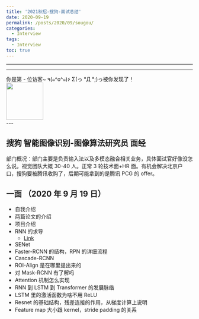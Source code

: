 ```yaml
---
title: '2021秋招-搜狗-面试总结'
date: 2020-09-19
permalink: /posts/2020/09/sougou/
categories:
  - Interview
tags:
  - Interview
toc: true
---
```


---

---

<div>
<div class="button01">
      <visited_a href="#" display:inline>你是第<span data-hk-page="current"> - </span>位访客~</visited_a>
      <visited_p class="top">٩(๑^o^๑)۶</visited_p>
      <visited_p class="bottom">Σ(っ °Д °;)っ被你发现了！</visited_p>
</div>
<img align="center" width="100" src="{{ site.url }}/images/static/take_me.gif" alt="" display:inline>
</div>
---

## 搜狗 智能图像识别-图像算法研究员 面经

部门概况：部门主要是负责输入法以及多模态融合相关业务，具体面试官好像没怎么说。视觉团队大概 30-40 人。正常 3 轮技术面+HR 面。有机会解决北京户口，搜狗要被腾讯收购了，后期可能拿到的是腾讯 PCG 的 offer。

## 一面 （2020 年 9 月 19 日）

- 自我介绍
- 两篇论文的介绍
- 项目介绍
- RNN 的求导
  - [Link](https://blog.csdn.net/weixin_41923961/article/details/87885322)
- SENet
- Faster-RCNN 的结构，RPN 的详细流程
- Cascade-RCNN
- ROI-Align 是在哪里提出来的
- 对 Mask-RCNN 有了解吗
- Attention 机制怎么实现
- RNN 到 LSTM 到 Transformer 的发展脉络
- LSTM 里的激活函数为啥不用 ReLU
- Resnet 的基础结构，残差连接的作用，从梯度计算上说明
- Feature map 大小跟 kernel，stride padding 的关系

<div data-hk-top-pages="5"> </div>
